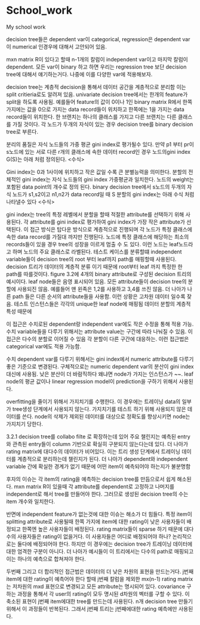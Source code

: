 # School_work
My school work

decision tree들은 dependent var이 categorical, regression은 dependent var이 numerical 인경우에 대해서 고안되어 있음.

mxn matrix R이 있다고 할때 n-1개의 칼럼이 independent var이고 마지막 칼럼이 dependent. 모든 var이 binary 하고 하면 우리는 regression tree 보단 decision tree에 대해서 얘기하는거다. 나중에 이를 다양한 var에 적용해보자.

decision tree는 계층적 decision을 통해서 데이터 공간을 계층적으로 분리함 이는 split critieria로도 알려져 있음. univariate decision tree에서는 한개의 feature가 split을 하도록 사용됨. 예를들어 feature의 값이 0이나 1인 binary matrix R에서 한쪽 가지에는 값을 0으로 가지는 data record들이 위치하고 한쪽에는 1을 가지는 data record들이 위치한다. 한 브랜치는 하나의 클래스를 가지고 다른 브랜치는 다른 클래스를 가질 것이다. 각 노드가 두개의 자식이 있는 경우 decision tree를 binary decision tree로 부른다.

분리의 품질은 자식 노드들의 가중 평균 gini index로 평가될수 있다. 만약 p1 부터 pr이 s노드에 있는 서로 다른 r개의 클래스에 속한 데이터 record인 경우 노드의gini index G(S)는 아래 처럼 정의된다.
<수식>

Gini index는 0과 1사이에 위치하고 작은 값일 수록 큰 분별능력을 의미한다. 분할의 전체적인 gini index는 자식 노드들의 gini index 가중평균과 일치한다. 노드의 weight는 포함된 data point의 개수로 정의 된다. binary decision tree에서 s노드의 두개의 자식 노드가 s1,s2이고 n1,n2가 data record일 때 S 분할의 gini index는 아래 수식 처럼 나타낼수 있다
<수식>

gini index는 tree의 특정 레벨에서 분할을 할때 적절한 attribute를 선택하기 위해 사용된다. 각 attribute를 gini index로 평가하여 gini index가 가장 작은 attribute가 선택된다. 이 접근 방식은 탑다운 방식으로 계층적으로 진행되며 각 노드가 특정 클래스에 속한 data record를 가질대 까지만 진행된다. 노드에 특정 클래스에 해당하는 최소의 records들이 있을 경우 tree의 성장을 이르게 멈출 수 도 있다. 이런 노드는 leaf노드라고 하며 노드의 주요 클래스로 라벨된다. 테스트 케이스를 분류할떄 independent variable들이 decision tree의 root 부터 leaf까지 path를 매핑할때 사용된다. decision 트리가 데이터의 계층적 분류 이기 때문에 root부터 leaf 까지 특정한 한 path를 따를것이다. figure 3.2에 4개의 binary attribute로 구성된 decision 트리의 예시이다. leaf node들은 음영 표시되어 있음. 모든 attribute들이 decision tree의 분할에 사용되진 않음. 예를들어 맨 왼족은 1,2를 사용하고 3,4를 쓰진 않음. 더 나아가 나른 path 들은 다른 순서의 attribute들을 사용함. 이런 상황은 고차원 데이터 일수록 잦음. 테스트 인스턴스들은 각각의 unique한 leaf node에 매핑됨 데이터 분할의 계층적 특성 때문에

이 접근은 수치로된 dependent랑 independent var에도 작은 수정을 통해 적용 가능. 수치 variable들을 다루기 위해서는 attribute value는 구간에 따라 나눠질 수 있음. 이 접근은 다수의 분할로 이어질 수 있음 각 분할이 다른 구간에 대응하는. 이런 접근법은 categorical var에도 적용 가능함.

수치 dependent var를 다루기 위해서는 gini index에서 numeric attribute를 다루기 좋은 기준으로 변경된다. 구체적으로는 numeric dependent var의 분산이 gini index 대신에 사용됨. 낮은 분산이 더 바람직하다 왜냐면 node가 가지는 인스턴스가 ~~. leaf node의 평균 값이나 linear regression model이 prediction을 구하기 위해서 사용된다.

overfitting을 줄이기 위해서 가지치기를 수행한다. 이 경우에는 트레이닝 data의 일부가 tree생성 단계에서 사용되지 않는다. 가지치기를 테스트 하기 위해 사용되지 않은 데이터를 쓴다. node의 삭제가 제외된 데이터를 대상으로 정확도를 향상시키면 node는 가지치기 당한다. 

3.2.1
decision tree를 collabo filte 로 확장하는데 있어 주요 챌린지는 예측된 entry와 관측된 entry들이 column 기반으로 확실히 구분되지 않는다는데 있다. 더 나아가 rating matrix에 대다수의 데이터가 비어있다. 이는 트리 생성 단계에서 트레이닝 데이터를 계층적으로 분리하는데 챌린지가 된다. 더 나아가 dependent와 independent variable 간에 확실한 경계가 없기 때문에 어떤 item이 예측되어야 하는지가 불분명함

후자의 이슈는 각 item의 rating을 예측하는 decision tree를 만듬으로서 쉽게 해소된다. mxn matrix R이 있을때 각 attribute를 dependent로 고정하고 나머지를 independent로 해서 tree를 만들어야 한다. 그러므로 생성된 decision tree의 수는 item 개수와 일치한다. 

반면에 independent feature가 없는것에 대한 이슈는 해소가 더 힘들다. 특정 item이 splitting attribute로 사용될때 한쪽 가지에 item에 대한 rating이 낮은 사용자들이 배정되고 한쪽엔 높은 사용자들이 배정된다. rating matrix들이 sparse 하기 때문에 대다수의 사용자들은 rating이 없을거다. 이 사용자들은 어디로 배정되어야 하나? 논리적으로는 둘다에 배정되어야 한다. 하지만 이 경우에는 decision tree가 트레이닝 데이터에 대한 엄격한 구분이 아니다. 더 나아가 예시들이 이 트리에서는 다수의 path로 매핑되고 이는 하나의 예측으로 합쳐져야 한다.

두번째 그리고 더 합리적인 접근법은 데이터의 더 낮은 차원의 표현을 만드는거다. j번째 item에 대한 rating이 예측어야 한다 할때 j번째 칼럼을 제외한 mx(n-1) rating matrix는 저차원의 mxd 표현으로 변경되고 모든 attribute는 명시되어 있다. covariance 구하는 과정을 통해서 각 user의 rating이 모두 명시된 d차원의 벡터를 구할 수 있다. 이 축소된 표현이 j번째 item에대한 tree를 만드는데 사용된다. n개 decision tree 만들기 위해서 이 과정들이 반복된다. 그래서 j번째 트리는 j번째에대한 rating 예측에만 사용된다. 

